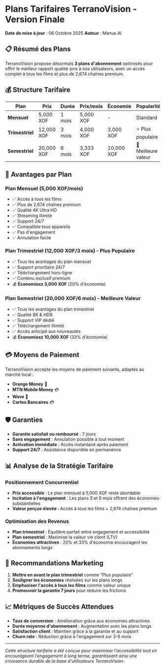 # Plans Tarifaires TerranoVision - Version Finale

**Date de mise à jour** : 06 Octobre 2025
**Auteur** : Manus AI

## 📋 Résumé des Plans

TerranoVision propose désormais **3 plans d'abonnement** optimisés pour offrir le meilleur rapport qualité-prix à nos utilisateurs, avec un accès complet à tous les films et plus de 2,674 chaînes premium.

## 💰 Structure Tarifaire

| Plan | Prix | Durée | Prix/mois | Économie | Popularité |
|------|------|-------|-----------|----------|------------|
| **Mensuel** | 5,000 XOF | 1 mois | 5,000 XOF | - | Standard |
| **Trimestriel** | 12,000 XOF | 3 mois | 4,000 XOF | 3,000 XOF | ⭐ Plus populaire |
| **Semestriel** | 20,000 XOF | 6 mois | 3,333 XOF | 10,000 XOF | 👑 Meilleure valeur |

## 🎯 Avantages par Plan

### Plan Mensuel (5,000 XOF/mois)
- ✅ Accès à tous les films
- ✅ Plus de 2,674 chaînes premium
- ✅ Qualité 4K Ultra HD
- ✅ Streaming illimité
- ✅ Support 24/7
- ✅ Compatible tous appareils
- ✅ Pas d'engagement
- ✅ Annulation facile

### Plan Trimestriel (12,000 XOF/3 mois) - **Plus Populaire**
- ✅ Tous les avantages du plan mensuel
- ✅ Support prioritaire 24/7
- ✅ Téléchargement hors-ligne
- ✅ Contenu exclusif premium
- 💰 **Économisez 3,000 XOF** (20% d'économie)

### Plan Semestriel (20,000 XOF/6 mois) - **Meilleure Valeur**
- ✅ Tous les avantages du plan trimestriel
- ✅ Qualité 8K & HDR
- ✅ Support VIP dédié
- ✅ Téléchargement illimité
- ✅ Accès anticipé aux nouveautés
- 💰 **Économisez 10,000 XOF** (33% d'économie)

## 💳 Moyens de Paiement

TerranoVision accepte les moyens de paiement suivants, adaptés au marché local :

- **Orange Money** 📱
- **MTN Mobile Money** 💳
- **Wave** 🌊
- **Cartes Bancaires** 💳

## 🛡️ Garanties

- **Garantie satisfait ou remboursé** : 7 jours
- **Sans engagement** : Annulation possible à tout moment
- **Activation immédiate** : Accès instantané après paiement
- **Support 24/7** : Assistance disponible en permanence

## 📊 Analyse de la Stratégie Tarifaire

### Positionnement Concurrentiel
- **Prix accessible** : Le plan mensuel à 5,000 XOF reste abordable
- **Incitation à l'engagement** : Les plans 3 et 6 mois offrent des économies substantielles
- **Valeur perçue élevée** : Accès à tous les films + 2,674 chaînes premium

### Optimisation des Revenus
- **Plan trimestriel** : Équilibre parfait entre engagement et accessibilité
- **Plan semestriel** : Maximise la valeur vie client (LTV)
- **Économies attractives** : 20% et 33% d'économie encouragent les abonnements longs

## 🎯 Recommandations Marketing

1. **Mettre en avant le plan trimestriel** comme "Plus populaire"
2. **Souligner les économies** réalisées sur les plans longs
3. **Emphasiser l'accès à tous les films** comme valeur unique
4. **Promouvoir la garantie 7 jours** pour réduire les frictions

## 📈 Métriques de Succès Attendues

- **Taux de conversion** : Amélioration grâce aux économies attractives
- **Durée moyenne d'abonnement** : Augmentation avec les plans longs
- **Satisfaction client** : Maintien grâce à la garantie et au support
- **Churn rate** : Réduction grâce à l'engagement sur 3-6 mois

---

*Cette structure tarifaire a été conçue pour maximiser l'accessibilité tout en encourageant l'engagement à long terme, garantissant ainsi une croissance durable de la base d'utilisateurs TerranoVision.*
